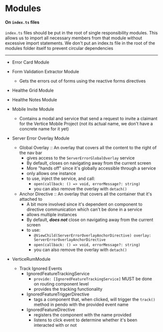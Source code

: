 # Modules

#### On `index.ts` files

`index.ts` files should be put in the root of single responsibility modules. This allows us to import all necessary members from that module
without excessive import statements. We don't put an index.ts file in the root of the modules folder itself to prevent circular dependencies

---

- Error Card Module
- Form Validation Extractor Module
  - Gets the errors out of forms using the reactive forms directives
- Healthe Grid Module
- Healthe Notes Module
- Mobile Invite Module
  - Contains a modal and service that send a request to invite a claimant for the Vertice Mobile Project (not its actual name, we don't have a concrete name for it yet)

- Server Error Overlay Module
  - Global Overlay :: An overlay that covers all the content to the right of the nav bar
    - gives access to the `ServerErrorGlobalOverlay` service
    - By default, closes on navigating away from the current screen
    - More "hands off" since it's globally accessible through a service
    - only allows one instance
    - to use, inject the service, and call:
      - `open(callback: () => void, errorMessage?: string)`
      - you can also remove the overlay with `detach()`
  - Anchor Directive :: An overlay that covers all the container that it's attached to
    - A bit more involved since it's dependent on component to directive communication which can't be done in a service 
    - allows multiple instances
    - By default, ***does not*** close on navigating away from the current screen
    - to use: 
       - `@ViewChild(ServerErrorOverlayAnchorDirective) overlay: ServerErrorOverlayAnchorDirective`
       - `open(callback: () => void, errorMessage?: string)`
       - you can also remove the overlay with `detach()`
-  VerticeRumModule
    - Track Ignored Events
      - IgnoredFeatureTrackingService
        - `provide: [IgnoredFeatureTrackingService]` MUST be done on routing component level
        - provides the tracking functionality
      - IgnoredFeatureTriggerDirective
        - tags a component that, when clicked, will trigger the `track()` method in pendo with the provided event name
      - IgnoredFeatureDirective
        - registers the component with the name provided
        - listens to click event to determine whether it's been interacted with or not
